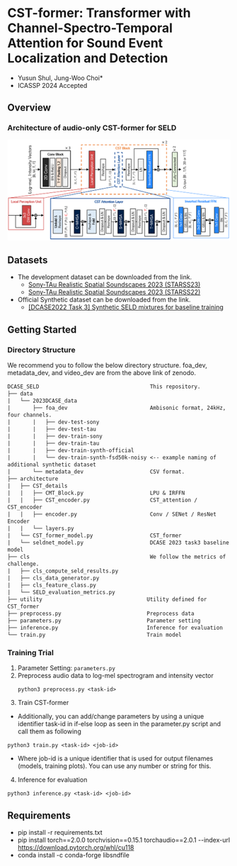 # CST-former: Transformer with Channel-Spectro-Temporal Attention  for Sound Event Localization and Detection
- Yusun Shul, Jung-Woo Choi*
- ICASSP 2024 Accepted

## Overview
### Architecture of audio-only CST-former for SELD
  ![Architecture](architecture/CST_former_overview.png)
## Datasets
- The development dataset can be downloaded from the link. 
    - [Sony-TAu Realistic Spatial Soundscapes 2023 (STARSS23)](https://zenodo.org/record/7709052)
    - [Sony-TAu Realistic Spatial Soundscapes 2023 (STARSS22)](https://zenodo.org/records/6600531)
- Official Synthetic dataset can be downloaded from the link. 
    - [[DCASE2022 Task 3] Synthetic SELD mixtures for baseline training](https://zenodo.org/record/6406873#.ZEjVc3ZByUl)

## Getting Started
### Directory Structure
We recommend you to follow the below directory structure. foa_dev, metadata_dev, and video_dev are from the above link of zenodo.
```
DCASE_SELD                                   This repository.
├── data
|   └── 2023DCASE_data 
|       ├── foa_dev                          Ambisonic format, 24kHz, four channels.
|       |   ├── dev-test-sony
|       |   ├── dev-test-tau
|       |   ├── dev-train-sony
|       |   ├── dev-train-tau
|       |   ├── dev-train-synth-official
|       |   └── dev-train-synth-fsd50k-noisy <-- example naming of additional synthetic dataset
|       └── metadata_dev                     CSV format.
├── architecture
|   ├── CST_details
|   |   ├── CMT_Block.py                     LPU & IRFFN
|   |   ├── CST_encoder.py                   CST_attention / CST_encoder
|   |   ├── encoder.py                       Conv / SENet / ResNet Encoder
|   |   └── layers.py
|   └── CST_former_model.py                  CST_former
|   └── seldnet_model.py                     DCASE 2023 task3 baseline model
├── cls                                      We follow the metrics of challenge.
|   ├── cls_compute_seld_results.py
|   ├── cls_data_generator.py
|   ├── cls_feature_class.py
|   └── SELD_evaluation_metrics.py
├── utility                                 Utility defined for CST_former
├── preprocess.py                           Preprocess data
├── parameters.py                           Parameter setting
├── inference.py                            Inference for evaluation
└── train.py                                Train model                       
```

### Training Trial

1. Parameter Setting: ```parameters.py```
2. Preprocess audio data to log-mel spectrogram and intensity vector
   ```
   python3 preprocess.py <task-id>
   ```
4. Train CST-former
  - Additionally, you can add/change parameters by using a unique identifier task-id in if-else loop as seen in the parameter.py script and call them as following
  ```
  python3 train.py <task-id> <job-id>
  ```
  - Where job-id is a unique identifier that is used for output filenames (models, training plots). You can use any number or string for this.

4. Inference for evaluation
  ```   
  python3 inference.py <task-id> <job-id>
  ```

## Requirements
- pip install -r requirements.txt
- pip install torch==2.0.0 torchvision==0.15.1 torchaudio==2.0.1 --index-url https://download.pytorch.org/whl/cu118
- conda install -c conda-forge libsndfile
